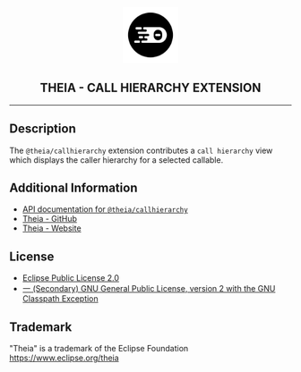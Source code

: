 <div align='center'>

<br />

<img src='https://raw.githubusercontent.com/eclipse-theia/theia/master/logo/theia.svg?sanitize=true' alt='theia-ext-logo' width='100px' />

<h2>THEIA - CALL HIERARCHY EXTENSION</h2>

<hr />

</div>

## Description

The `@theia/callhierarchy` extension contributes a `call hierarchy` view which displays the caller hierarchy for a selected callable.

## Additional Information

- [API documentation for `@theia/callhierarchy`](https://eclipse-theia.github.io/theia/docs/next/modules/callhierarchy.html)
- [Theia - GitHub](https://github.com/eclipse-theia/theia)
- [Theia - Website](https://theia-ide.org/)

## License

- [Eclipse Public License 2.0](http://www.eclipse.org/legal/epl-2.0/)
- [一 (Secondary) GNU General Public License, version 2 with the GNU Classpath Exception](https://projects.eclipse.org/license/secondary-gpl-2.0-cp)

## Trademark
"Theia" is a trademark of the Eclipse Foundation
https://www.eclipse.org/theia
